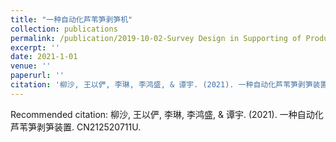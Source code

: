 ```yaml
---
title: "一种自动化芦苇笋剥笋机"
collection: publications
permalink: /publication/2019-10-02-Survey Design in Supporting of Product Design and Development-number-1
excerpt: ''
date: 2021-1-01
venue: ''
paperurl: ''
citation: '柳沙, 王以俨, 李琳, 李鸿盛, & 谭宇. (2021). 一种自动化芦苇笋剥笋装置.  CN212520711U.'
---
```



Recommended citation: 柳沙, 王以俨, 李琳, 李鸿盛, & 谭宇. (2021). 一种自动化芦苇笋剥笋装置.  CN212520711U.